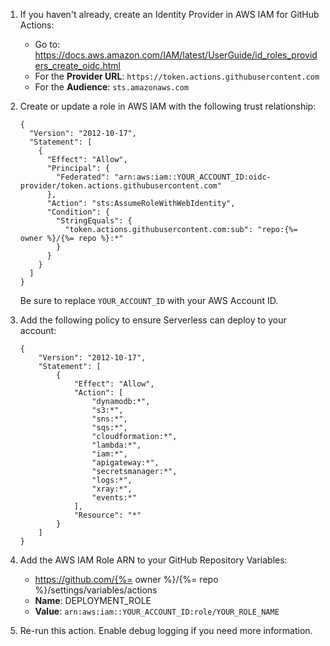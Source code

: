 1. If you haven't already, create an Identity Provider in AWS IAM for GitHub Actions:

   - Go to: https://docs.aws.amazon.com/IAM/latest/UserGuide/id_roles_providers_create_oidc.html
   - For the **Provider URL**: `https://token.actions.githubusercontent.com`
   - For the **Audience**: `sts.amazonaws.com`

2. Create or update a role in AWS IAM with the following trust relationship:

   ```
   {
     "Version": "2012-10-17",
     "Statement": [
       {
         "Effect": "Allow",
         "Principal": {
           "Federated": "arn:aws:iam::YOUR_ACCOUNT_ID:oidc-provider/token.actions.githubusercontent.com"
         },
         "Action": "sts:AssumeRoleWithWebIdentity",
         "Condition": {
           "StringEquals": {
             "token.actions.githubusercontent.com:sub": "repo:{%= owner %}/{%= repo %}:*"
           }
         }
       }
     ]
   }
   ```

   Be sure to replace `YOUR_ACCOUNT_ID` with your AWS Account ID.

3. Add the following policy to ensure Serverless can deploy to your account:

   ```
   {
       "Version": "2012-10-17",
       "Statement": [
           {
               "Effect": "Allow",
               "Action": [
                   "dynamodb:*",
                   "s3:*",
                   "sns:*",
                   "sqs:*",
                   "cloudformation:*",
                   "lambda:*",
                   "iam:*",
                   "apigateway:*",
                   "secretsmanager:*",
                   "logs:*",
                   "xray:*",
                   "events:*"
               ],
               "Resource": "*"
           }
       ]
   }
   ```

4. Add the AWS IAM Role ARN to your GitHub Repository Variables:

   - https://github.com/{%= owner %}/{%= repo %}/settings/variables/actions
   - **Name**: DEPLOYMENT_ROLE
   - **Value**: `arn:aws:iam::YOUR_ACCOUNT_ID:role/YOUR_ROLE_NAME`

5. Re-run this action. Enable debug logging if you need more information.
